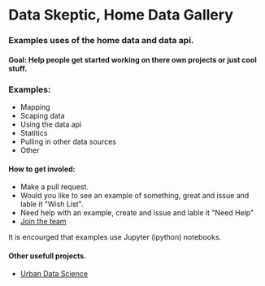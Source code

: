 # Data Skeptic, Home Data Gallery
### Examples uses of the home data and data api.
#### Goal: Help people get started working on there own projects or just cool stuff. 

### Examples:
* Mapping
* Scaping data
* Using the data api
* Statitics
* Pulling in other data sources
* Other

#### How to get involed:
* Make a pull request.
* Would you like to see an example of something, great and issue and lable it "Wish List".
* Need help with an example, create and issue and lable it "Need Help"
* [Join the team](https://dataskeptic.slack.com)


It is encourged that examples use Jupyter (ipython) notebooks.

#### Other usefull projects.
* [Urban Data Science](https://github.com/gboeing/urban-data-science)
